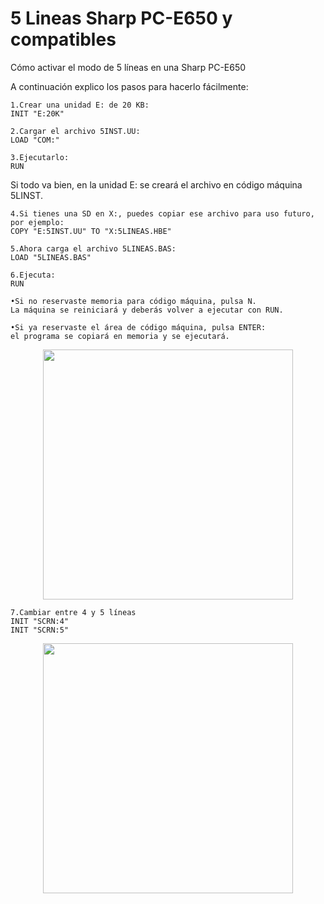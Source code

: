# 5 Lineas Sharp PC-E650 y compatibles


Cómo activar el modo de 5 líneas en una Sharp PC-E650

A continuación explico los pasos para hacerlo fácilmente:  

	1.Crear una unidad E: de 20 KB:  
	INIT "E:20K"   
 
	2.Cargar el archivo 5INST.UU:  
	LOAD "COM:"   
 
	3.Ejecutarlo:  
	RUN  
 
Si todo va bien, en la unidad E: se creará el archivo en código máquina 5LINST.  

	4.Si tienes una SD en X:, puedes copiar ese archivo para uso futuro, por ejemplo:  
	COPY "E:5INST.UU" TO "X:5LINEAS.HBE"   
 
	5.Ahora carga el archivo 5LINEAS.BAS:  
	LOAD "5LINEAS.BAS"   
 
	6.Ejecuta:  
	RUN  

	•Si no reservaste memoria para código máquina, pulsa N. 
	La máquina se reiniciará y deberás volver a ejecutar con RUN.
   
	•Si ya reservaste el área de código máquina, pulsa ENTER: 
	el programa se copiará en memoria y se ejecutará.
 
<p align="center">
<img src="https://github.com/user-attachments/assets/a55537d8-dc85-4f92-a2c2-91a7ea5cba01" width="400">
</p>
<p align="center">
   
	7.Cambiar entre 4 y 5 líneas
 	INIT "SCRN:4"
 	INIT "SCRN:5"

<p align="center">
<img src="https://github.com/user-attachments/assets/082c972d-815d-4b50-adee-bc86bcca6a9f" width="400">
</p>
<p align="center">


  




  
